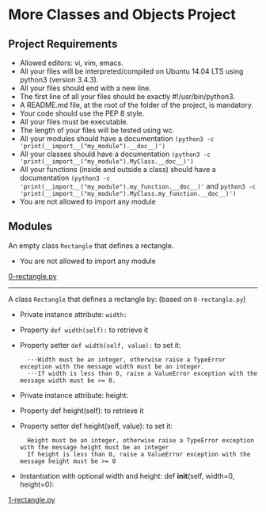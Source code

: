 # More Classes and Objects Project

## Project Requirements
* Allowed editors: vi, vim, emacs.
* All your files will be interpreted/compiled on Ubuntu 14.04 LTS using python3 (version 3.4.3).
* All your files should end with a new line.
* The first line of all your files should be exactly #!/usr/bin/python3.
* A README.md file, at the root of the folder of the project, is mandatory.
* Your code should use the PEP 8 style.
* All your files must be executable.
* The length of your files will be tested using wc.
* All your modules should have a documentation `(python3 -c               'print(__import__("my_module").__doc__)')`
* All your classes should have a documentation `(python3 -c 'print(__import__("my_module").MyClass.__doc__)')`
* All your functions (inside and outside a class) should have a documentation `(python3 -c 'print(__import__("my_module").my_function.__doc__)'` and `python3 -c 'print(__import__("my_module").MyClass.my_function.__doc__)')`
* You are not allowed to import any module

## Modules
An empty class `Rectangle` that defines a rectangle.
* You are not allowed to import any module

[0-rectangle.py](../0x08-python-more_classes/0-rectangle.py)

***
A class `Rectangle` that defines a rectangle by: (based on `0-rectangle.py`)

* Private instance attribute: `width:`
* Property `def width(self):` to retrieve it
* Property setter `def width(self, value):` to set it:

        ⋅⋅⋅Width must be an integer, otherwise raise a TypeError exception with the message width must be an integer.
        ⋅⋅⋅If width is less than 0, raise a ValueError exception with the message width must be >= 0.

* Private instance attribute: height:
* Property def height(self): to retrieve it
* Property setter def height(self, value): to set it:

        Height must be an integer, otherwise raise a TypeError exception with the message height must be an integer
        If height is less than 0, raise a ValueError exception with the message height must be >= 0

* Instantiation with optional width and height: def __init__(self, width=0, height=0):

[1-rectangle.py](../0x08-python-more_classes/1-rectangle.py)
